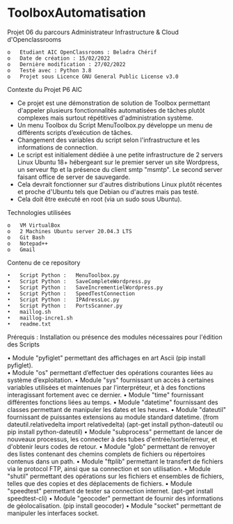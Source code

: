 # ToolboxAutomatisation

Projet 06 du parcours Administrateur Infrastructure & Cloud d'Openclassrooms

	o	Etudiant AIC OpenClassrooms : Beladra Chérif
	o	Date de création : 15/02/2022
	o	Dernière modification : 27/02/2022
	o	Testé avec : Python 3.8
	o	Projet sous Licence GNU General Public License v3.0


Contexte du Projet P6 AIC
  
 - Ce projet est une démonstration de solution de Toolbox 
   permettant d'appeler plusieurs fonctionnalités automatisées de tâches plutôt complexes 
   mais surtout répétitives d'administration système.
 - Un menu Toolbox du Script MenuToolbox.py développe un menu 
   de différents scripts d’exécution de tâches.
 - Changement des variables du script selon l'infrastructure et les informations de connection.
 - Le script est initialement dédiée à une petite infrastructure de 2 servers Linux Ubuntu 18+ 
   hébergeant sur le premier server un site Wordpress, un serveur ftp et la présence du client 
   smtp "msmtp". Le second server faisant office de server de sauvegarde.
 - Cela devrait fonctionner sur d'autres distributions Linux plutôt récentes et proche 
   d'Ubuntu tels que Debian ou d'autres mais pas testé.
 - Cela doit être exécuté en root (via un sudo sous Ubuntu).


Technologies utilisées

	o   VM VirtualBox
	o   2 Machines Ubuntu server 20.04.3 LTS
	o   Git Bash
	o   Notepad++
	o   Gmail

Contenu de ce repository

	•   Script Python :   MenuToolbox.py
	•   Script Python :   SaveCompleteWordpress.py
	•   Script Python :   SaveIncrementielWordpress.py
	•   Script Python :   SpeedTestConnection
	•   Script Python :   IPAdressLoc.py
	•   Script Python :   PortsScanner.py
	•   maillog.sh
	•   maillog-incre1.sh
	•   readme.txt

Prérequis :
Installation ou présence des modules nécessaires pour l'édition des Scripts  

  •     Module "pyfiglet" permettant des affichages en art Ascii (pip install pyfiglet).        
  •     Module "os" permettant d’effectuer des opérations courantes liées au système d’exploitation.
  •     Module "sys" fournissant un accès à certaines variables utilisées et maintenues par l'interpréteur, et à des fonctions interagissant fortement avec ce dernier.
  •     Module "time" fournissant différentes fonctions liées au temps.
  •     Module "datetime" fournissant des classes permettant de manipuler les dates et les heures.
  •     Module "dateutil" fournissant de puissantes extensions au module standard datetime. (from dateutil.relativedelta import relativedelta)
        (apt-get install python-dateutil ou pip install python-dateutil)
  •     Module "subprocess" permettant de lancer de nouveaux processus, les connecter à des tubes d'entrée/sortie/erreur, et d'obtenir leurs codes de retour.
  •     Module "glob" permettant de renvoyer des listes contenant des chemins complets de fichiers ou répertoires contenus dans un path.
  •     Module "ftplib" permettant le transfert de fichiers via le protocol FTP, ainsi que sa connection et son utilisation.
  •     Module "shutil" permettant des opérations sur les fichiers et ensembles de fichiers, telles que des copies et des déplacements de fichiers.
  •     Module "speedtest" permettant de tester sa connection internet. (apt-get install speedtest-cli)
  •     Module "geocoder" permettant de fournir des informations de géolocalisation. (pip install geocoder)
  •     Module "socket" permettant de manipuler les interfaces socket.
